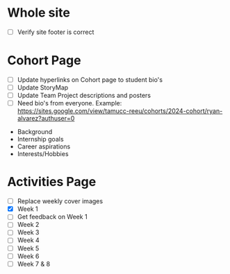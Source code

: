 # Whole site
- [ ] Verify site footer is correct
# Cohort Page
- [ ] Update hyperlinks on Cohort page to student bio's
- [ ] Update StoryMap
- [ ] Update Team Project descriptions and posters
- [ ] Need bio's from everyone. Example:
      https://sites.google.com/view/tamucc-reeu/cohorts/2024-cohort/ryan-alvarez?authuser=0
* Background
* Internship goals
* Career aspirations
* Interests/Hobbies

# Activities Page
- [ ] Replace weekly cover images
- [x] Week 1
- [ ] Get feedback on Week 1
- [ ] Week 2
- [ ] Week 3
- [ ] Week 4
- [ ] Week 5
- [ ] Week 6
- [ ] Week 7 & 8